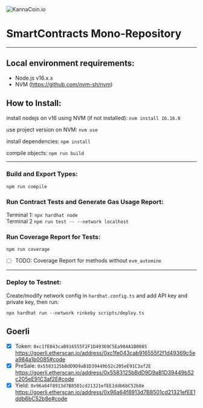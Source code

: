 ![KannaCoin.io](https://kannacoin.io/wp-content/uploads/2022/02/logo-kanna.png)

# SmartContracts Mono-Repository

---

## Local environment requirements:

- Node.js v16.x.x
- NVM (https://github.com/nvm-sh/nvm)

## How to Install:

install nodejs on v16 using NVM (if not installed):
`nvm install 16.16.0`

use project version on NVM:
`nvm use`

install dependencies:
`npm install`

compile objects:
`npm run build`

---

### Build and Export Types:

`npm run compile`

### Run Contract Tests and Generate Gas Usage Report:

Terminal 1: `npx hardhat node`\
Terminal 2 `npm run test -- --network localhost`

### Run Coverage Report for Tests:

`npm run coverage`

- [ ] TODO: Coverage Report for methods without `evm_automine`

---

### Deploy to Testnet:

Create/modify network config in `hardhat.config.ts` and add API key and private key, then run:

`npx hardhat run --network rinkeby scripts/deploy.ts`

## Goerli

- [x] Token: `0xc1fE043caB916555F2F1D49369C5Ea984A1B0085`
      https://goerli.etherscan.io/address/0xc1fe043cab916555f2f1d49369c5ea984a1b0085#code
- [x] PreSale: `0x5583125bBdD9D9aB1D39449b52c205eE91C3af2E`
      https://goerli.etherscan.io/address/0x5583125bBdD9D9aB1D39449b52c205eE91C3af2E#code
- [x] Yield: `0x96a64f8913d7B8501cd21321efEE1ddb6bC52b8e`
      https://goerli.etherscan.io/address/0x96a64f8913d7B8501cd21321efEE1ddb6bC52b8e#code

